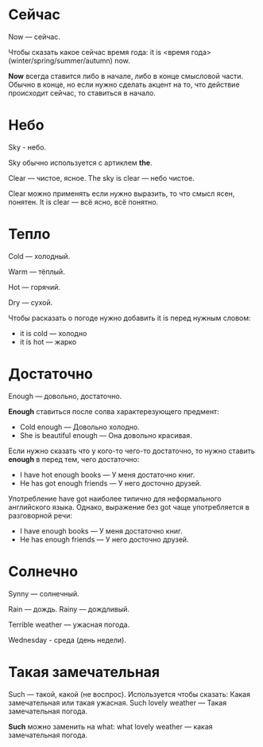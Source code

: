 # Сейчас

Now — сейчас.

Чтобы сказать какое сейчас время года: it is <время года>(winter/spring/summer/autumn) now.

**Now** всегда ставится либо в начале, либо в конце смысловой части. Обычно в конце, но если нужно сделать акцент на то, что действие происходит сейчас, то ставиться в начало.

# Небо

Sky - небо.

Sky обычно используется с артиклем **the**.

Clear — чистое, ясное. The sky is clear — небо чистое.

Clear можно применять если нужно выразить, то что смысл ясен, понятен. It is clear — всё ясно, всё понятно.

# Тепло

Cold — холодный. 

Warm — тёплый.

Hot — горячий.

Dry — сухой.

Чтобы расказать о погоде нужно добавить it is перед нужным словом:
* it is cold — холодно
* it is hot — жарко

# Достаточно

Enough — довольно, достаточно.

**Enough** ставиться после солва характерезующего предмент: 
* Cold enough — Довольно холодно.
* She is beautiful enough — Она довольно красивая.

Если нужно сказать что у кого-то чего-то достаточно, то нужно ставить **enough** в перед тем, чего достаточно:
* I have hot enough books — У меня достаточно книг.
* He has got enough friends — У него досточно друзей.

Употребление have got наиболее типично для неформального английского языка. Однако, выражение без got чаще употребляется в разговорной речи:
* I have enough books — У меня достаточно книг.
* He has enough friends — У него досточно друзей.

# Солнечно

Synny — солнечный.

Rain — дождь. Rainy — дождливый.

Terrible weather — ужасная погода.

Wednesday - среда (день недели).

# Такая замечательная

Such — такой, какой (не воспрос). Используется чтобы сказать: Какая замечательная или такая ужасная. Such lovely weather — Такая замечательная погода.

**Such** можно заменить на what: what lovely weather — какая замечательная погода.

